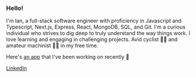 ### Hello!

I'm Ian, a full-stack software engineer with proficiency in Javascript and Typescript, Next.js, Express, React, MongoDB, SQL, and Git. I'm a curious individual who strives to dig deep to truly understand the way things work. I love learning and engaging in challenging projects. Avid cyclist 🚴‍♂️ and amateur machinist 👨‍🏭 in my free time.

Here's [an app](https://slice-henna.vercel.app/) that I've been working on recently 🍜

[LinkedIn](https://www.linkedin.com/in/itang/)


<!--
**ian-tang/ian-tang** is a ✨ _special_ ✨ repository because its `README.md` (this file) appears on your GitHub profile.

Here are some ideas to get you started:

- 🔭 I’m currently working on ...
- 🌱 I’m currently learning ...
- 👯 I’m looking to collaborate on ...
- 🤔 I’m looking for help with ...
- 💬 Ask me about ...
- 📫 How to reach me: ...
- 😄 Pronouns: ...
- ⚡ Fun fact: ...
-->
